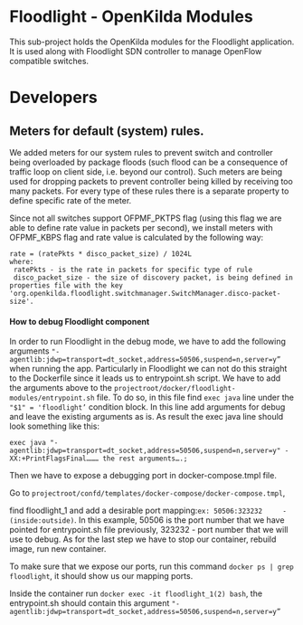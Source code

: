 # Floodlight - OpenKilda Modules

This sub-project holds the OpenKilda modules for the Floodlight application.
It is used along with Floodlight SDN controller to manage OpenFlow compatible switches.

# Developers

## Meters for default (system) rules.
We added meters for our system rules to prevent switch and controller being overloaded by package floods (such flood can be a consequence of traffic loop on client side, i.e. beyond our control). Such meters are being used for dropping packets to prevent controller being killed by receiving too many packets. For every type of these rules there is a separate property to define specific rate of the meter.

Since not all switches support OFPMF_PKTPS flag (using this flag we are able to define rate value in packets per second), we install meters with OFPMF_KBPS flag and rate value is calculated by the following way:
```
rate = (ratePkts * disco_packet_size) / 1024L
where:
 ratePkts - is the rate in packets for specific type of rule
 disco_packet_size - the size of discovery packet, is being defined in properties file with the key 'org.openkilda.floodlight.switchmanager.SwitchManager.disco-packet-size'.
```

#### How to debug Floodlight component

In order to run Floodlight in the debug mode, we have to add the following arguments
`"-agentlib:jdwp=transport=dt_socket,address=50506,suspend=n,server=y”` 
when running the app.
Particularly in Floodlight we can not do this straight to the Dockerfile since it leads us to entrypoint.sh script.
We have to add the arguments above to the
`projectroot/docker/floodlight-modules/entrypoint.sh` file.
To do so, in this file find `exec java` line under the ```"$1" = 'floodlight’```  condition block.
In this line add arguments for debug and leave the existing arguments as is.
As result the exec java line should look something like this:
```
exec java "-agentlib:jdwp=transport=dt_socket,address=50506,suspend=n,server=y" -XX:+PrintFlagsFinal……… the rest arguments….;
```
Then we have to expose a debugging port in docker-compose.tmpl file.

Go to `projectroot/confd/templates/docker-compose/docker-compose.tmpl`, 

find floodlight_1 and add a desirable port mapping:`ex: 50506:323232     - (inside:outside)`.
In this example, 50506 is the port number that we have pointed for entrypoint.sh file previously,
323232 - port number that we will use to debug.
As for the last step we have to stop our container, rebuild image, run new container.

To make sure that we expose our ports, run this command `docker ps | grep floodlight`,
it should show us our mapping ports.

Inside the container run `docker exec -it floodlight_1(2) bash`, the entrypoint.sh should contain this argument
`"-agentlib:jdwp=transport=dt_socket,address=50506,suspend=n,server=y”`